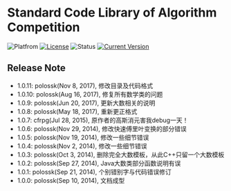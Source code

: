 # Standard Code Library of Algorithm Competition
![Platfrom](https://img.shields.io/badge/Platfrom-TeXLive2017-3D6117.svg)
[![License](https://img.shields.io/badge/license-MIT-blue.svg)](LICENSE)
![Status](https://img.shields.io/badge/status-complete-brightgreen.svg)
[![Current Version](https://img.shields.io/badge/version-v1.0.10-674EA7.svg)](release-note.md)

## Release Note

* 1.0.11: polossk(Nov 8, 2017), 修改目录及代码格式
* 1.0.10: polossk(Aug 16, 2017), 修复所有数学类的问题
* 1.0.9: polossk(Jun 20, 2017), 更新大数相关的说明
* 1.0.8: polossk(May 18, 2017), 重新更正格式
* 1.0.7: cfrpg(Jul 28, 2015), 原作者的高斯消元害我debug一天！
* 1.0.6: polossk(Nov 29, 2014), 修改快速傅里叶变换的部分错误
* 1.0.5: polossk(Nov 19, 2014), 修改一些细节错误
* 1.0.4: polossk(Nov 2, 2014), 修改一些细节错误
* 1.0.3: polossk(Oct 3, 2014), 删除完全大数模板，从此C++只留一个大数模板
* 1.0.2: polossk(Sep 27, 2014), Java大数类部分函数说明有误
* 1.0.1: polossk(Sep 21, 2014), 个别错别字与代码错误修订
* 1.0.0: polossk(Sep 10, 2014), 文档成型